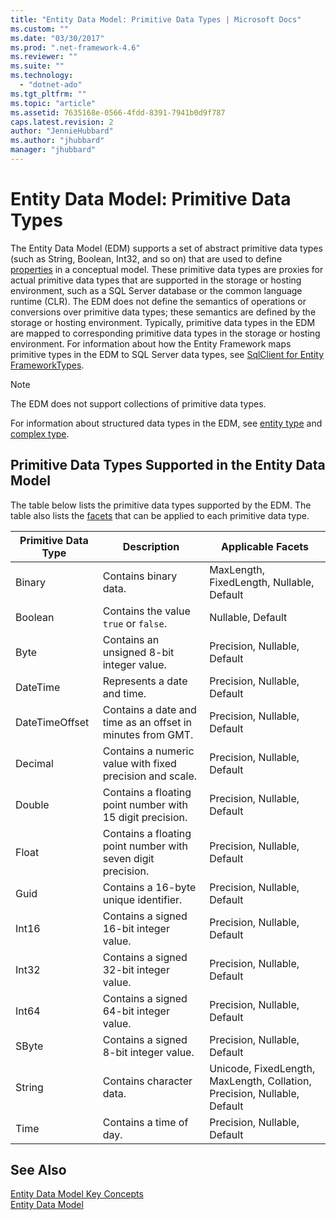 ```yaml
---
title: "Entity Data Model: Primitive Data Types | Microsoft Docs"
ms.custom: ""
ms.date: "03/30/2017"
ms.prod: ".net-framework-4.6"
ms.reviewer: ""
ms.suite: ""
ms.technology: 
  - "dotnet-ado"
ms.tgt_pltfrm: ""
ms.topic: "article"
ms.assetid: 7635168e-0566-4fdd-8391-7941b0d9f787
caps.latest.revision: 2
author: "JennieHubbard"
ms.author: "jhubbard"
manager: "jhubbard"
---
```

# Entity Data Model: Primitive Data Types
The Entity Data Model (EDM) supports a set of abstract primitive data types (such as String, Boolean, Int32, and so on) that are used to define [properties](../../../../docs/framework/data/adonet/property.md) in a conceptual model. These primitive data types are proxies for actual primitive data types that are supported in the storage or hosting environment, such as a SQL Server database or the common language runtime (CLR). The EDM does not define the semantics of operations or conversions over primitive data types; these semantics are defined by the storage or hosting environment. Typically, primitive data types in the EDM are mapped to corresponding primitive data types in the storage or hosting environment. For information about how the Entity Framework maps primitive types in the EDM to SQL Server data types, see [SqlClient for Entity FrameworkTypes](../../../../docs/framework/data/adonet/ef/sqlclient-for-entity-frameworktypes.md).  
  
> [!NOTE]
>  The EDM does not support collections of primitive data types.  
  
 For information about structured data types in the EDM, see [entity type](../../../../docs/framework/data/adonet/entity-type.md) and [complex type](../../../../docs/framework/data/adonet/complex-type.md).  
  
## Primitive Data Types Supported in the Entity Data Model  
 The table below lists the primitive data types supported by the EDM. The table also lists the [facets](../../../../docs/framework/data/adonet/facet.md) that can be applied to each primitive data type.  
  
|Primitive Data Type|Description|Applicable Facets|  
|-------------------------|-----------------|-----------------------|  
|Binary|Contains binary data.|MaxLength, FixedLength, Nullable, Default|  
|Boolean|Contains the value `true` or `false`.|Nullable, Default|  
|Byte|Contains an unsigned 8-bit integer value.|Precision, Nullable, Default|  
|DateTime|Represents a date and time.|Precision, Nullable, Default|  
|DateTimeOffset|Contains a date and time as an offset in minutes from GMT.|Precision, Nullable, Default|  
|Decimal|Contains a numeric value with fixed precision and scale.|Precision, Nullable, Default|  
|Double|Contains a floating point number with 15 digit precision.|Precision, Nullable, Default|  
|Float|Contains a floating point number with seven digit precision.|Precision, Nullable, Default|  
|Guid|Contains a 16-byte unique identifier.|Precision, Nullable, Default|  
|Int16|Contains a signed 16-bit integer value.|Precision, Nullable, Default|  
|Int32|Contains a signed 32-bit integer value.|Precision, Nullable, Default|  
|Int64|Contains a signed 64-bit integer value.|Precision, Nullable, Default|  
|SByte|Contains a signed 8-bit integer value.|Precision, Nullable, Default|  
|String|Contains character data.|Unicode, FixedLength, MaxLength, Collation, Precision, Nullable, Default|  
|Time|Contains a time of day.|Precision, Nullable, Default|  
  
## See Also  
 [Entity Data Model Key Concepts](../../../../docs/framework/data/adonet/entity-data-model-key-concepts.md)   
 [Entity Data Model](../../../../docs/framework/data/adonet/entity-data-model.md)